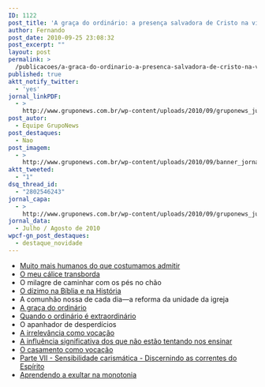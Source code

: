 ```yaml
---
ID: 1122
post_title: 'A graça do ordinário: a presença salvadora de Cristo na vida comum'
author: Fernando
post_date: 2010-09-25 23:08:32
post_excerpt: ""
layout: post
permalink: >
  /publicacoes/a-graca-do-ordinario-a-presenca-salvadora-de-cristo-na-vida-comum
published: true
aktt_notify_twitter:
  - 'yes'
jornal_linkPDF:
  - >
    http://www.gruponews.com.br/wp-content/uploads/2010/09/gruponews_julho-agosto_2010-final-site.pdf
post_autor:
  - Equipe GrupoNews
post_destaques:
  - Nao
post_imagem:
  - >
    http://www.gruponews.com.br/wp-content/uploads/2010/09/banner_jornalagosto.jpg
aktt_tweeted:
  - "1"
dsq_thread_id:
  - "2802546243"
jornal_capa:
  - >
    http://www.gruponews.com.br/wp-content/uploads/2010/09/gruponews_julho-agosto_2010-capa.jpg
jornal_data:
  - Julho / Agosto de 2010
wpcf-gn_post_destaques:
  - destaque_novidade
---
```

<ul>
<li><a href="http://www.gruponews.com.br/2010/07/muito-mais-humanos-do-que-costumamos-admitir.html">Muito mais humanos do que costumamos admitir</a></li>
<li><a href="http://www.gruponews.com.br/2010/07/o-meu-calice-transborda.html">O meu cálice transborda</a></li>
<li>O milagre de caminhar com os pés no chão</li>
<li><a href="http://www.gruponews.com.br/2010/07/o-dizimo-na-biblia-e-na-historia.html">O dízimo na Bíblia e na História</a></li>
<li>A comunhão nossa de cada dia—a reforma da unidade da igreja</li>
<li><a href="http://www.gruponews.com.br/2010/07/a-graca-do-ordinario.html">A graça do ordinário</a></li>
<li><a href="http://www.gruponews.com.br/2010/07/quando-o-ordinario-e-extraordinario.html">Quando o ordinário é extraordinário</a></li>
<li>O apanhador de desperdícios</li>
<li><a href="http://www.gruponews.com.br/2010/07/a-irrelevancia-como-vocacao.html">A irrelevância como vocação</a></li>
<li><a href="http://www.gruponews.com.br/2010/07/a-influencia-significativa-dos-que-nao-estao-tentando-nos-ensinar.html">A influência significativa dos que não estão tentando nos ensinar</a></li>
<li><a href="http://www.gruponews.com.br/2010/07/o-casamento-como-vocacao.html">O casamento como vocação</a></li>
<li><a href="http://www.gruponews.com.br/2010/07/sensibilidade-carismatica-discernindo-as-correntes-do-espirito.html">Parte VII - Sensibilidade carismática - Discernindo as correntes do Espírito</a></li>
<li><a href="http://www.gruponews.com.br/2010/07/aprendendo-a-exultar-na-monotonia.html">Aprendendo a exultar na monotonia</a></li>
</ul>
